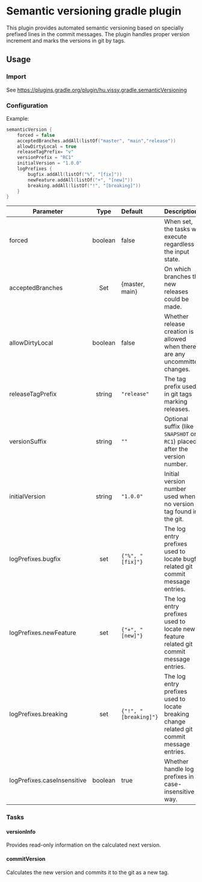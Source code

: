 # Semantic versioning gradle plugin

This plugin provides automated semantic versioning based on specially prefixed
lines in the commit messages. The plugin handles proper version increment and
marks the versions in git by tags.

## Usage

### Import

See https://plugins.gradle.org/plugin/hu.vissy.gradle.semanticVersioning  

### Configuration

Example:

```kotlin
semanticVersion {
    forced = false
    acceptedBranches.addAll(listOf("master", "main","release"))
    allowDirtyLocal = true
    releaseTagPrefix= "v"
    versionPrefix = "RC1"
    initialVersion = "1.0.0"
    logPrefixes {
        bugfix.addAll(listOf("%", "[fix]"))
        newFeature.addAll(listOf("+", "[new]"))
        breaking.addAll(listOf("!", "[breaking]"))
    }
}
```

| Parameter  | Type  | Default  | Description   |
| ------------- |:-------------:|:----- |:----- |
| forced  | boolean  | false | When set, the tasks will execute regardless the input state.  |
| acceptedBranches  | Set<String>  | {master, main} | On which branches the new releases could be made.  |
| allowDirtyLocal  | boolean | false | Whether release creation is allowed when there are any uncommitted changes. |
| releaseTagPrefix  | string | `"release"` | The tag prefix used in git tags marking releases. |
| versionSuffix | string | `""` | Optional suffix (like `SNAPSHOT` or `RC1`) placed after the version number. |
| initialVersion | string | `"1.0.0"` | Initial version number used when no version tag found in the git. |
| logPrefixes.bugfix | set<String> | `{"%", "[fix]"}` | The log entry prefixes used to locate bugfix related git commit message entries. |
| logPrefixes.newFeature | set<String> | `{"+", "[new]"}` | The log entry prefixes used to locate new feature related git commit message entries. |
| logPrefixes.breaking | set<String> | `{"!", "[breaking]"}` | The log entry prefixes used to locate breaking change related git commit message entries. |
| logPrefixes.caseInsensitive | boolean | true | Whether handle log prefixes in a case-insensitive way. |


### Tasks

#### versionInfo

Provides read-only information on the calculated next version.


#### commitVersion

Calculates the new version and commits it to the git as a new tag.
